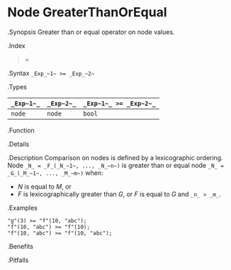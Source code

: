 # Node GreaterThanOrEqual

.Synopsis
Greater than or equal operator on node values.

.Index
>=

.Syntax
`_Exp_~1~ >= _Exp_~2~`

.Types

| `_Exp~1~_` |  `_Exp~2~_` | `_Exp~1~_ >= _Exp~2~_`  |
| --- | --- | --- |
| `node`    |  `node`    | `bool`                |


.Function

.Details

.Description
Comparison on nodes is defined by a lexicographic ordering. Node `_N_ = _F_(_N_~1~, ..., _N_~n~)` is greater than or equal node 
`_N_ = _G_(_M_~1~, ..., _M_~m~)` when:
*  _N_ is equal to _M_, or
*  _F_ is lexicographically greater than _G_, or _F_ is equal to _G_ and `_n_ > _m_`.

.Examples
```rascal-shell
"g"(3) >= "f"(10, "abc");
"f"(10, "abc") >= "f"(10);
"f"(10, "abc") >= "f"(10, "abc");
```

.Benefits

.Pitfalls

